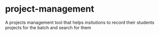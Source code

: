 project-management
==================

A projects management tool that helps insitutions to record their students projects for the batch and search for them